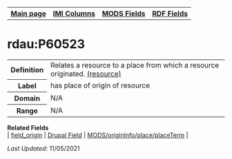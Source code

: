 <!DOCTYPE html>
<html>

<body>
<table style="width:100%">
  <tr>
    <th><a href="index.md">Main page</a></th>
	<th><a href="IMI.md">IMI Columns</a></th>
    <th><a href="MODS.md">MODS Fields</a></th>
    <th><a href="RDF.md">RDF Fields</a></th>
  </tr>
</table>


<h1>rdau:P60523</h1>
<table>
<tr>
	<th>Definition</th>
	<td>Relates a resource to a place from which a resource originated. <a href="http://www.rdaregistry.info/Elements/u/">(resource)</a></td>
</tr>
<tr>
	<th>Label</th>
	<td>has place of origin of resource</td>
</tr>
<tr>
	<th>Domain</th>
	<td>N/A</td>
</tr>
<tr>
	<th>Range</th>
	<td>N/A</td>
</tr>
</table>
<dl>
	<dt><b>Related Fields</b></dt>
		| <a href="field_origin.md">field_origin</a> | 
		<a href="DrupalFields.md">Drupal Field</a> |
		<a href="mods.originInfo_place_placeTerm.md">MODS/originInfo/place/placeTerm</a> |
</dl>
<p><i>Last Updated: </i>11/05/2021</p>
</body>
</html>